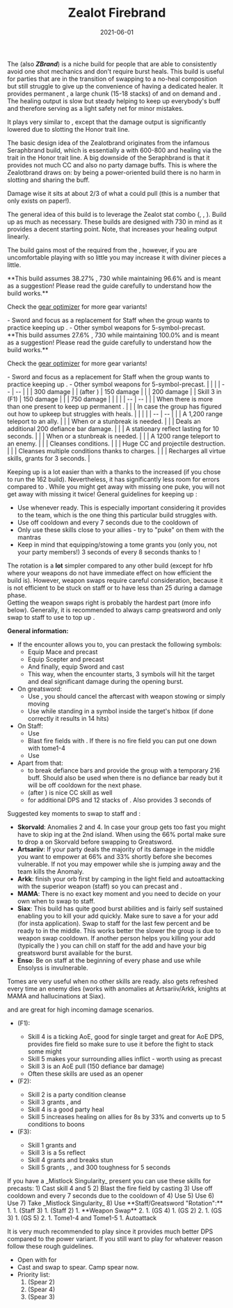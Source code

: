 ﻿---
title: 'Zealot Firebrand'
date: '2021-06-01'
rating: 'Good'
role: 'Hybrid'
profession: 'Guardian'
specialization: 'Firebrand'
skills: [9093, 9153, 9251]
boons: ['Quickness', 'Fury', 'Might', 'Stability', 'Resolution', 'Aegis']
conditions: ['Vulnerability', 'Blinded', 'Crippled']
code: '[&DQEQLzEvPjpLF0sX/gA2AXoWehZIAf4AiRKJEgAAAAAAAAAAAAAAAAAAAAA=]'
classification: [5, 2, 3, 3, 4]
---

The **<Specialization text="Zealot Firebrand" name="Firebrand"/>** (also **_ZBrand_**) is a niche build for people that are able to consistently avoid one shot mechanics and don't require burst heals. This build is useful for parties that are in the transition of swapping to a no-heal composition but still struggle to give up the convenience of having a dedicated healer. It provides permanent <Boon name="Quickness"/>, a large chunk (15-18 stacks) of <Boon name="might"/> and on demand <Boon name="Stability"/> and <Boon name="Aegis"/>. The healing output is slow but steady helping to keep up everybody's <Item name="scholar"/> buff and therefore serving as a light safety net for minor mistakes.

It plays very similar to <BuildLink build="Power Firebrand" specialization="Firebrand"/>, except that the damage output is significantly lowered due to slotting the Honor trait line.

The basic design idea of the Zealotbrand originates from the infamous Seraphbrand build, which is essentially a <BuildLink build="Condi Firebrand" specialization="Firebrand"/> with 600-800 <Attribute name="Healing Power"/> and healing via the trait <Trait name="Writ of persistence"/> in the Honor trait line. A big downside of the Seraphbrand is that it provides not much CC and also no party damage buffs. This is where the Zealotbrand draws on: by being a power-oriented build there is no harm in slotting <Trait name="perfect inscriptions"/> and sharing the <Skill name="bane signet"/> buff.

Damage wise it sits at about 2/3 of what a <BuildLink build="Power Firebrand" specialization="Firebrand"/> could pull (this is a number that only exists on paper!).

<Divider text="Equipment"/>

The general idea of this build is to leverage the Zealot stat combo (<Attribute name="Power"/>, <Attribute name="Precision"/>, <Attribute name="Healing Power"/>). Build up as much <Attribute name="Healing Power"/> as necessary. These builds are designed with 730 <Attribute name="Healing Power"/> in mind as it provides a decent starting point. Note, that <Attribute name="Healing Power"/> increases your healing output linearly.

The build gains most of the required <Attribute name="Concentration"/> from the <Item id="79722"/>, however, if you are uncomfortable playing with so little <Attribute name="Concentration"/> you may increase it with diviner pieces a little.

<Tabs>
<Tab title="162 Agony Resistance">
**This build assumes 38.27% <Attribute name="Boon Duration"/>, 730 <Attribute name="Healing Power"/> while maintaining 96.6% <Attribute name="Critical Chance"/> and is meant as a suggestion! Please read the guide carefully to understand how the build works.**

Check the [gear optimizer](http://old.discretize.eu) for more gear variants!
<Grid>
<GridItem sm="4">
<Armor weight="Heavy" helmAffix="Diviner" helmRune="Scholar" shouldersAffix="Berserker" shouldersRune="Scholar" coatAffix="Zealot" coatRune="Scholar" glovesAffix="Zealot" glovesRune="Scholar" leggingsAffix="Zealot" leggingsRune="Scholar" bootsAffix="Zealot" bootsRune="Scholar" helmInfusionId="49432" shouldersInfusionId="49432" coatInfusionId="49432" glovesInfusionId="49432" leggingsInfusionId="49432" bootsInfusionId="49432"/>
</GridItem>

<GridItem sm="4">
<Weapons weapon1MainType="Greatsword" weapon1MainAffix="Berserker" weapon1MainSigil1="Force" weapon1MainSigil2="Impact" weapon2MainType="Staff" weapon2MainAffix="Berserker" weapon2MainSigil1="Transference" weapon2MainSigil2="Concentration" weapon1MainInfusion1Id="49432" weapon2MainInfusion1Id="49432" weapon1MainInfusion2Id="49432" weapon2MainInfusion2Id="49432"/>

<Card title="Alternative weapons">
- Sword and focus as a replacement for Staff when the group wants to practice keeping up <Boon name="Might"/>. 
- Other symbol weapons for 5-symbol-precast.
</Card>
</GridItem>

<GridItem sm="4">
<BackAndTrinkets backItemAffix="Diviner" accessory1Affix="Diviner" accessory2Affix="Zealot" amuletAffix="Diviner" ring1Affix="Zealot"  ring2Affix="Zealot" backItemInfusion1Id="49432" backItemInfusion2Id="49432" accessory1InfusionId="49432" accessory2InfusionId="49432" ring1Infusion1Id="49432" ring1Infusion2Id="49432" ring1Infusion3Id="49432" ring2Infusion1Id="49432" ring2Infusion2Id="49432" ring2Infusion3Id="49432"/>

<Consumables foodId="41569" utilityId="77569" infusionId="37131"/>

</GridItem>
</Grid>
</Tab>
<Tab title="222 Agony Resistance">
**This build assumes 27.6% <Attribute name="Boon Duration"/>, 730 <Attribute name="Healing Power"/> while maintaining 100.0% <Attribute name="Critical Chance"/> and is meant as a suggestion! Please read the guide carefully to understand how the build works.**

Check the [gear optimizer](http://old.discretize.eu) for more gear variants!
<Grid>
<GridItem sm="4">
<Armor weight="Heavy" helmAffix="Berserker" helmRune="Scholar" shouldersAffix="Zealot" shouldersRune="Scholar" coatAffix="Zealot" coatRune="Scholar" glovesAffix="Zealot" glovesRune="Scholar" leggingsAffix="Diviner" leggingsRune="Scholar" bootsAffix="Zealot" bootsRune="Scholar" helmInfusionId="49432" shouldersInfusionId="49432" coatInfusionId="49432" glovesInfusionId="49432" leggingsInfusionId="49432" bootsInfusionId="49432"/>
</GridItem>

<GridItem sm="4">
<Weapons weapon1MainType="Greatsword" weapon1MainAffix="Berserker" weapon1MainSigil1="Force" weapon1MainSigil2="Impact" weapon2MainType="Staff" weapon2MainAffix="Berserker" weapon2MainSigil1="Transference" weapon2MainSigil2="Concentration" weapon1MainInfusion1Id="49432" weapon2MainInfusion1Id="49432" weapon1MainInfusion2Id="49432" weapon2MainInfusion2Id="49432"/>

<Card title="Alternative weapons">
- Sword and focus as a replacement for Staff when the group wants to practice keeping up <Boon name="Might"/>. 
- Other symbol weapons for 5-symbol-precast.
</Card>
</GridItem>

<GridItem sm="4">
<BackAndTrinkets backItemAffix="Berserker" accessory1Affix="Berserker" accessory2Affix="Berserker" amuletAffix="Zealot" ring1Affix="Zealot"  ring2Affix="Zealot" backItemInfusion1Id="49432" backItemInfusion2Id="49432" accessory1InfusionId="49432" accessory2InfusionId="49432" ring1Infusion1Id="49432" ring1Infusion2Id="49432" ring1Infusion3Id="49432" ring2Infusion1Id="49432" ring2Infusion2Id="49432" ring2Infusion3Id="49432"/>

<Consumables foodId="41569" utilityId="77569" infusionId="37131"/>

</GridItem>
</Grid>
</Tab>
</Tabs>

<Divider text="Build"/>

<Grid>
<GridItem sm="7">
<Traits traits1="Radiance" traits1Selected="Healers Resolution, Retribution, Perfect Inscriptions" traits2="Honor" traits2Selected="protectorsrestoration, Empowering Might, Writ of Persistence" traits3="Firebrand" traits3Selected="Liberators Vow, Stalwart Speed, Loremaster"/>
 <Card title="Defiance Bar Damage">
| | |
| -- | -- |
| <Skill id="9093"/> | 300 damage |
| <Skill id="9226"/> (after <Skill id="9147"/>) | 150 damage |
| <Skill name="Hammer of Wisdom"/> | 200 damage |
| Skill 3 in <Skill name="Tome of Justice"/> (F1) | 150 damage |
| <Skill name="Sanctuary"/> | 750 damage |
</Card>
</GridItem>

<GridItem sm="5">
<Skills heal="Mantra of Solace" utility1="Mantra of Potence" utility2="Sword of Justice" utility3="Bane Signet" elite="Feel My Wrath"/>
<Card title="Alternative traits">
| | |
| -- | -- |
| <Trait name="righthandstrength" size="big" disableText/> | When there is more than one <Specialization name="Guardian"/> present to keep up permanent <Boon name="Resolution"/>. |
| <Trait name="pureofheart" size="big" disableText/> | In case the group has figured out how to upkeep <Boon name="Might"/> but struggles with heals. |

</Card>
<Card title="Situational Skills">
| | |
| -- | -- |
| <Skill id="9246" size="big" disableText/> | A 1,200 range teleport to an ally. |
| <Skill id="9153" size="big" disableText/> | When <Boon name="Stability"/> or a stunbreak is needed. |
| <Skill id="9125" size="big" disableText/> | Deals an additional 200 defiance bar damage. |
| <Skill id="9251" size="big" disableText/> | A stationary reflect lasting for 10 seconds. |
| <Skill name="mantraofliberation" size="big" disableText/> | When <Boon name="Stability"/> or a stunbreak is needed. |
| <Skill id="9247" size="big" disableText/> | A 1200 range teleport to an enemy. |
| <Skill name="Purging flames" size="big" disableText/> | Cleanses conditions. |
| <Skill name="Sanctuary" size="big" disableText/> | Huge CC and projectile destruction. |
| <Skill name="Mantra of lore" size="big" disableText/> | Cleanses multiple conditions thanks to charges. |
| <Skill name="renewed focus" size="big" disableText/> | Recharges all virtue skills, grants <Effect name="Invulnerability"/> for 3 seconds. |

</Card>
</GridItem>
</Grid>

<Divider text="Details"/>

Keeping up <Boon name="Quickness"/> is a lot easier than with a <BuildLink build="Power Firebrand" specialization="Firebrand"/> thanks to the increased <Attribute name="Boon Duration"/> (if you chose to run the 162 <Attribute name="Agony Resistance"/> build). Nevertheless, it has significantly less room for errors compared to <BuildLink build="Heal Firebrand" specialization="Firebrand"/>. While you might get away with missing one puke, you will not get away with missing it twice! General guidelines for keeping up <Boon name="Quickness"/>:

- Use <Skill name="Feel My Wrath"/> whenever ready. This is especially important considering it provides <Boon name="Fury"/> to the team, which is the one thing this particular build struggles with.
- Use <Skill name="Mantra of Potence"/> off cooldown and <Skill name="Mantra of Solace"/> every 7 seconds due to the cooldown of <Trait name="Stalwart Speed"/>
- Only use these skills close to your allies - try to "puke" on them with the mantras
- Keep in mind that equipping/stowing a tome grants you (only you, not your party members!) 3 seconds of <Boon name="Quickness"/> every 8 seconds thanks to <Trait name="swift scholar"/>!

The rotation is a **lot** simpler compared to any other <Specialization name="Guardian"/> build (except for hfb where your weapons do not have immediate effect on how efficient the build is). However, weapon swaps require careful consideration, because it is not efficient to be stuck on staff or to have less than 25 <Boon name="might"/> during a damage phase.  
Getting the weapon swaps right is probably the hardest part (more info below). Generally, it is recommended to always camp greatsword and only swap to staff to use <Skill name="Empower"/> to top up <Boon name="Might"/>.

**General information:**

- If the encounter allows you to, you can prestack the following symbols:
  - Equip Mace and precast <Skill name="Symbol of Faith"/>
  - Equip Scepter and precast <Skill name="Symbol of Punishment"/>
  - And finally, equip Sword and cast <Skill name="Symbol of Blades"/>
  - This way, when the encounter starts, 3 symbols will hit the target and deal significant damage during the opening burst.
- On greatsword:
  - Use <Skill name="Symbol of Resolution"/>, you should cancel the aftercast with weapon stowing or simply moving
  - Use <Skill name="Whirling Wrath"/> while standing in a symbol inside the target's hitbox (if done correctly it results in 14 hits)
- On Staff:
  - Use <Skill name="Empower"/>
  - Blast fire fields with <Skill name="holystrike"/>. If there is no fire field you can put one down with tome1-4
  - Use <Skill name="Symbol of Swiftness"/>
- Apart from that:
  - <Skill name="Bane Signet"/> to break defiance bars and provide the group with a temporary 216 <Attribute name="Power"/> buff. Should also be used when there is no defiance bar ready but it will be off cooldown for the next phase.
  - <Skill id="9226"/> (after <Skill id="9147"/>) is nice CC skill as well
  - <Skill name="Sword of Justice"/> for additional DPS and 12 stacks of <Condition name="vulnerability"/>. Also provides 3 seconds of <Condition name="Crippled"/>

Suggested key moments to swap to staff and <Skill name="Empower"/>:

- **Skorvald**: Anomalies 2 and 4. In case your group gets too fast you might have to skip <Skill name="Empower"/>ing at the 2nd island. When using the 66% portal make sure to drop a <Skill name="Symbol of Swiftness"/> on Skorvald before swapping to Greatsword.
- **Artsariiv**: If your party deals the majority of its damage in the middle you want to empower at 66% and 33% shortly before she becomes vulnerable. If not you may empower while she is jumping away and the team kills the Anomaly.
- **Arkk**: finish your orb first by camping in the light field and autoattacking with the superior weapon (staff) so you can precast <Skill name="Empower"/> and <Skill name="Symbol of Swiftness"/>.
- **MAMA**: There is no exact key moment and you need to decide on your own when to swap to staff.
- **Siax**: This build has quite good burst abilities and is fairly self sustained enabling you to kill your add quickly. Make sure to save a <Skill name="Sword of justice"/> for your add (for insta <Condition name="Vulnerability"/> application). Swap to staff for the last few percent and be ready to <Skill name="Empower"/> in the middle. This works better the slower the group is due to weapon swap cooldown. If another person helps you killing your add (typically the <Specialization name="Renegade"/>) you can chill on staff for the add and have your big greatsword burst available for the <Effect name="Exposed"/> burst.
- **Enso**: Be on staff at the beginning of every phase and use <Skill name="Empower"/> while Ensolyss is invulnerable.

Tomes are very useful when no other skills are ready. <Skill name="Tome of Justice"/> also gets refreshed every time an enemy dies (works with anomalies at Artsariiv/Arkk, knights at MAMA and hallucinations at Siax).

<Skill name="Tome of Courage"/> and <Skill name="Tome of Resolve"/> are great for high incoming damage scenarios.

- <Skill name="Tome of Justice"/> (F1):
  - Skill 4 is a ticking AoE, good for single target and great for AoE DPS, provides fire field so make sure to use it before the fight to stack some might
  - Skill 5 makes your surrounding allies inflict <Condition name="Burning"/> - worth using as precast
  - Skill 3 is an AoE pull (150 defiance bar damage)
  - Often these skills are used as an opener
- <Skill name="Tome of Resolve"/> (F2):
  - Skill 2 is a party condition cleanse
  - Skill 3 grants <Boon name="Vigor"/>, <Boon name="Regeneration"/> and <Boon name="Swiftness"/>
  - Skill 4 is a good party heal
  - Skill 5 increases healing on allies for 8s by 33% and converts up to 5 conditions to boons
- <Skill name="Tome of Courage"/> (F3):
  - Skill 1 grants <Boon name="Stability"/> and <Boon name="Swiftness"/>
  - Skill 3 is a 5s reflect
  - Skill 4 grants <Boon name="Resistance"/> and breaks stun
  - Skill 5 grants <Boon name="Aegis"/>, <Boon name="Protection"/>, <Boon name="Stability"/> and 300 toughness for 5 seconds

<Grid>
<GridItem xs="12" sm="6">
<Card title="Precasting">
If you have a _Mistlock Singularity_ present you can use these skills for precasts:
1) Cast <Skill name="tome of justice"/> skill 4 and 5
2) Blast the fire field by casting <Skill name="Holy Strike"/>
3) Use <Skill name="Mantra of Potence"/> off cooldown and <Skill name="Mantra of Solace"/> every 7 seconds due to the cooldown of <Trait name="Stalwart Speed"/>
4) Use <Skill name="Stand your ground"/>
5) Use <Skill name="Feelmywrath"/> 
6) Use <Skill name="banesignet"/>
7) Take _Mistlock Singularity_
8) Use <Skill name="Feelmywrath"/>

</Card>
</GridItem>

<GridItem xs="12" sm="6">
<Card title="Example opener">
**Staff/Greatsword "Rotation":**
1. <Skill name="banesignet" profession="guardian"/>
1. <Skill name="Symbol of Swiftness" profession="guardian"/> (Staff 3)
1. <Skill name="Holystrike"/> (Staff 2)
1. **Weapon Swap**
2. <Skill name="Sword of Justice" profession="guardian"/>
1. <Skill name="Symbol of Resolution " profession="guardian"/> (GS 4)
1. <Skill name="Whirling Wrath" profession="guardian"/> (GS 2)
2. <Skill name="Sword of Justice" profession="guardian"/>
1. <Skill name="Leap of Faith" profession="guardian"/> (GS 3)
1. <Skill name="Binding Blade" profession="guardian"/> (GS 5)
2. <Skill name="Sword of Justice" profession="guardian"/>
1. Tome1-4 and Tome1-5
1. Autoattack 
</Card>
</GridItem>

</Grid>

<Divider text="Underwater combat"/>

It is very much recommended to play <BuildLink build="Condi Firebrand" specialization="Firebrand"/> since it provides much better DPS compared to the power variant. If you still want to play <Specialization text="Zealot Firebrand" name="Firebrand"/> for whatever reason follow these rough guidelines.

- Open with <Skill name="refraction"/> for <Boon name="Resolution"/>
- Cast <Skill name="purify"/> and swap to spear. Camp spear now.
- Priority list:
  1. <Skill name="Zealots flurry"/> (Spear 2)
  2. <Skill name="Symbol of spears"/> (Spear 4)
  3. <Skill name="brilliance"/> (Spear 3)

